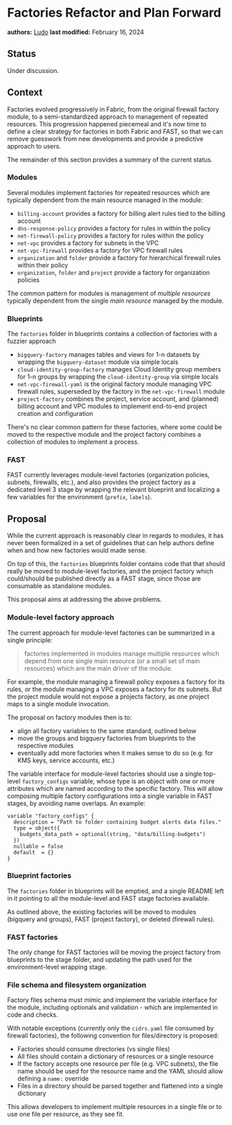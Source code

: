 # Factories Refactor and Plan Forward

**authors:** [Ludo](https://github.com/ludoo)
**last modified:** February 16, 2024

## Status

Under discussion.

## Context

Factories evolved progressively in Fabric, from the original firewall factory module, to a semi-standardized approach to management of repeated resources. This progression happened piecemeal and it's now time to define a clear strategy for factories in both Fabric and FAST, so that we can remove guesswork from new developments and provide a predictive approach to users.

The remainder of this section provides a summary of the current status.

### Modules

Several modules implement factories for repeated resources which are typically dependent from the main resource managed in the module:

- `billing-account` provides a factory for billing alert rules tied to the billing account
- `dns-response-policy` provides a factory for rules in within the policy
- `net-firewall-policy` provides a factory for rules within the policy
- `net-vpc` provides a factory for subnets in the VPC
- `net-vpc-firewall` provides a factory for VPC firewall rules
- `organization` and `folder` provide a factory for hierarchical firewall rules within their policy
- `organization`, `folder` and `project` provide a factory for organization policies

The common pattern for modules is management of *multiple resources* typically dependent from the single *main resource* managed by the module.

### Blueprints

The `factories` folder in blueprints contains a collection of factories with a fuzzier approach

- `bigquery-factory` manages tables and views for 1-n datasets by wrapping the `bigquery-dataset` module via simple locals
- `cloud-identity-group-factory` manages Cloud Identity group members for 1-n groups by wrapping the `cloud-identity-group` via simple locals
- `net-vpc-firewall-yaml` is the original factory module managing VPC firewall rules, superseded by the factory in the `net-vpc-firewall` module
- `project-factory` combines the project, service account, and (planned) billing account and VPC modules to implement end-to-end project creation and configuration

There's no clear common pattern for these factories, where some could be moved to the respective module and the project factory combines a collection of modules to implement a process.

### FAST

FAST currently leverages module-level factories (organization policies, subnets, firewalls, etc.), and also provides the project factory as a dedicated level 3 stage by wrapping the relevant blueprint and localizing a few variables for the environment (`prefix`, `labels`).

## Proposal

While the current approach is reasonably clear in regards to modules, it has never been formalized in a set of guidelines that can help authors define when and how new factories would made sense.

On top of this, the `factories` blueprints folder contains code that that should really be moved to module-level factories, and the project factory which could/should be published directly as a FAST stage, since those are consumable as standalone modules.

This proposal aims at addressing the above problems.

### Module-level factory approach

The current approach for module-level factories can be summarized in a single principle:

> factories implemented in modules manage multiple resources which depend from one single main resource (or a small set of main resources) which are the main driver of the module.

For example, the module managing a firewall policy exposes a factory for its rules, or the module managing a VPC exposes a factory for its subnets. But the project module would not expose a projects factory, as one project maps to a single module invocation.

The proposal on factory modules then is to:

- align all factory variables to the same standard, outlined below
- move the groups and bigquery factories from blueprints to the respective modules
- eventually add more factories when it makes sense to do so (e.g. for KMS keys, service accounts, etc.)

The variable interface for module-level factories should use a single top-level `factory_configs` variable, whose type is an object with one or more attributes which are named according to the specific factory. This will allow composing multiple factory configurations into a single variable in FAST stages, by avoiding name overlaps. An example:

```hcl
variable "factory_configs" {
  description = "Path to folder containing budget alerts data files."
  type = object({
    budgets_data_path = optional(string, "data/billing-budgets")
  })
  nullable = false
  default  = {}
}
```

### Blueprint factories

The `factories` folder in blueprints will be emptied, and a single README left in it pointing to all the module-level and FAST stage factories available.

As outlined above, the existing factories will be moved to modules (bigquery and groups), FAST (project factory), or deleted (firewall rules).

### FAST factories

The only change for FAST factories will be moving the project factory from blueprints to the stage folder, and updating the path used for the environment-level wrapping stage.

### File schema and filesystem organization

Factory files schema must mimic and implement the variable interface for the module, including optionals and validation - which are implemented in code and checks.

With notable exceptions (currently only the `cidrs.yaml` file consumed by firewall factories), the following convention for files/directory is proposed:

- Factories should consume directories (vs single files)
- All files should contain a dictionary of resources or a single resource
- If the factory accepts one resource per file (e.g. VPC subnets), the file name should be used for the resource name and the YAML should allow defining a `name:` override
- Files in a directory should be parsed together and flattened into a single dictionary

This allows developers to implement multiple resources in a single file or to use one file per resource, as they see fit.

